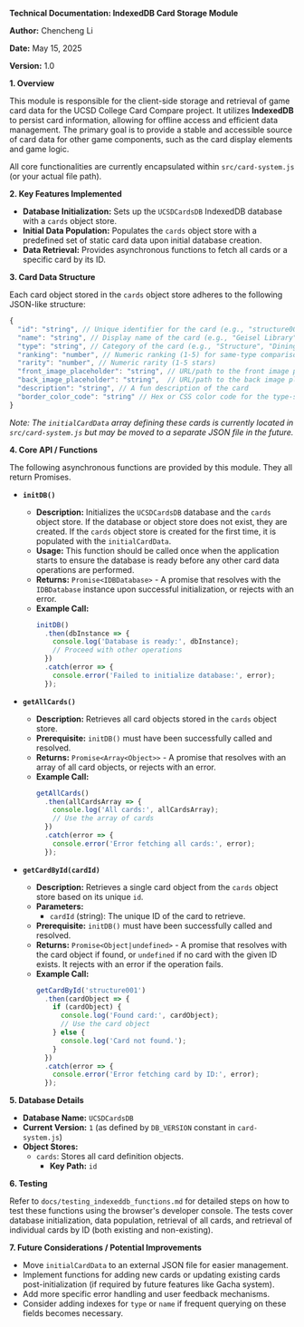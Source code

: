 
**Technical Documentation: IndexedDB Card Storage Module**

**Author:** Chencheng Li

**Date:** May 15, 2025

**Version:** 1.0

**1. Overview**

This module is responsible for the client-side storage and retrieval of game card data for the UCSD College Card Compare project. It utilizes **IndexedDB** to persist card information, allowing for offline access and efficient data management. The primary goal is to provide a stable and accessible source of card data for other game components, such as the card display elements and game logic.

All core functionalities are currently encapsulated within `src/card-system.js` (or your actual file path).

**2. Key Features Implemented**

*   **Database Initialization:** Sets up the `UCSDCardsDB` IndexedDB database with a `cards` object store.
*   **Initial Data Population:** Populates the `cards` object store with a predefined set of static card data upon initial database creation.
*   **Data Retrieval:** Provides asynchronous functions to fetch all cards or a specific card by its ID.

**3. Card Data Structure**

Each card object stored in the `cards` object store adheres to the following JSON-like structure:

```javascript
{
  "id": "string", // Unique identifier for the card (e.g., "structure001") - Primary Key
  "name": "string", // Display name of the card (e.g., "Geisel Library")
  "type": "string", // Category of the card (e.g., "Structure", "Dining", "Mascot")
  "ranking": "number", // Numeric ranking (1-5) for same-type comparison
  "rarity": "number", // Numeric rarity (1-5 stars)
  "front_image_placeholder": "string", // URL/path to the front image placeholder
  "back_image_placeholder": "string",  // URL/path to the back image placeholder
  "description": "string", // A fun description of the card
  "border_color_code": "string" // Hex or CSS color code for the type-specific border
}
```
*Note: The `initialCardData` array defining these cards is currently located in `src/card-system.js` but may be moved to a separate JSON file in the future.*

**4. Core API / Functions**

The following asynchronous functions are provided by this module. They all return Promises.

*   **`initDB()`**
    *   **Description:** Initializes the `UCSDCardsDB` database and the `cards` object store. If the database or object store does not exist, they are created. If the `cards` object store is created for the first time, it is populated with the `initialCardData`.
    *   **Usage:** This function should be called once when the application starts to ensure the database is ready before any other card data operations are performed.
    *   **Returns:** `Promise<IDBDatabase>` - A promise that resolves with the `IDBDatabase` instance upon successful initialization, or rejects with an error.
    *   **Example Call:**
        ```javascript
        initDB()
          .then(dbInstance => {
            console.log('Database is ready:', dbInstance);
            // Proceed with other operations
          })
          .catch(error => {
            console.error('Failed to initialize database:', error);
          });
        ```

*   **`getAllCards()`**
    *   **Description:** Retrieves all card objects stored in the `cards` object store.
    *   **Prerequisite:** `initDB()` must have been successfully called and resolved.
    *   **Returns:** `Promise<Array<Object>>` - A promise that resolves with an array of all card objects, or rejects with an error.
    *   **Example Call:**
        ```javascript
        getAllCards()
          .then(allCardsArray => {
            console.log('All cards:', allCardsArray);
            // Use the array of cards
          })
          .catch(error => {
            console.error('Error fetching all cards:', error);
          });
        ```

*   **`getCardById(cardId)`**
    *   **Description:** Retrieves a single card object from the `cards` object store based on its unique `id`.
    *   **Parameters:**
        *   `cardId` (string): The unique ID of the card to retrieve.
    *   **Prerequisite:** `initDB()` must have been successfully called and resolved.
    *   **Returns:** `Promise<Object|undefined>` - A promise that resolves with the card object if found, or `undefined` if no card with the given ID exists. It rejects with an error if the operation fails.
    *   **Example Call:**
        ```javascript
        getCardById('structure001')
          .then(cardObject => {
            if (cardObject) {
              console.log('Found card:', cardObject);
              // Use the card object
            } else {
              console.log('Card not found.');
            }
          })
          .catch(error => {
            console.error('Error fetching card by ID:', error);
          });
        ```

**5. Database Details**

*   **Database Name:** `UCSDCardsDB`
*   **Current Version:** `1` (as defined by `DB_VERSION` constant in `card-system.js`)
*   **Object Stores:**
    *   `cards`: Stores all card definition objects.
        *   **Key Path:** `id`

**6. Testing**

Refer to `docs/testing_indexeddb_functions.md` for detailed steps on how to test these functions using the browser's developer console. The tests cover database initialization, data population, retrieval of all cards, and retrieval of individual cards by ID (both existing and non-existing).

**7. Future Considerations / Potential Improvements**

*   Move `initialCardData` to an external JSON file for easier management.
*   Implement functions for adding new cards or updating existing cards post-initialization (if required by future features like Gacha system).
*   Add more specific error handling and user feedback mechanisms.
*   Consider adding indexes for `type` or `name` if frequent querying on these fields becomes necessary.
